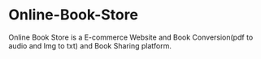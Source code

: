 # Online-Book-Store
Online Book Store is a E-commerce Website and Book Conversion(pdf to audio and Img to txt) and Book Sharing platform.
